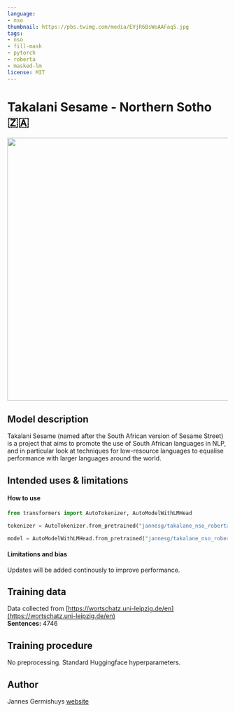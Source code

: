 ```yaml
---
language: 
- nso
thumbnail: https://pbs.twimg.com/media/EVjR6BsWoAAFaq5.jpg
tags:
- nso
- fill-mask
- pytorch
- roberta
- masked-lm
license: MIT
---
```


# Takalani Sesame - Northern Sotho 🇿🇦

<img src="https://pbs.twimg.com/media/EVjR6BsWoAAFaq5.jpg" width="600"/> 

## Model description

Takalani Sesame (named after the South African version of Sesame Street) is a project that aims to promote the use of South African languages in NLP, and in particular look at techniques for low-resource languages to equalise performance with larger languages around the world.

## Intended uses & limitations

#### How to use

```python
from transformers import AutoTokenizer, AutoModelWithLMHead

tokenizer = AutoTokenizer.from_pretrained("jannesg/takalane_nso_roberta")

model = AutoModelWithLMHead.from_pretrained("jannesg/takalane_nso_roberta")
```

#### Limitations and bias

Updates will be added continously to improve performance. 

## Training data

Data collected from [https://wortschatz.uni-leipzig.de/en](https://wortschatz.uni-leipzig.de/en) <br/>
**Sentences:** 4746

## Training procedure

No preprocessing. Standard Huggingface hyperparameters. 

## Author

Jannes Germishuys [website](http://jannesgg.github.io)
